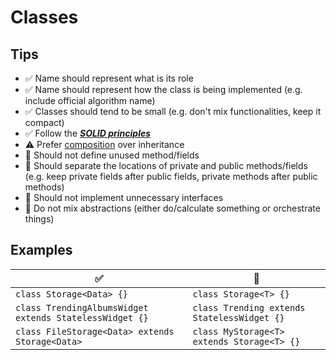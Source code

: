 # Classes

## Tips
- :white_check_mark: Name should represent what is its role
- :white_check_mark: Name should represent how the class is being implemented (e.g. include official algorithm name)
- :white_check_mark: Classes should tend to be small (e.g. don't mix functionalities, keep it compact)
- :white_check_mark: Follow the [___SOLID principles___](./ccd.info.principles.md#SOLID)
- :warning: Prefer [composition](https://en.wikipedia.org/wiki/Object_composition) over inheritance
- :no_entry_sign: Should not define unused method/fields
- :no_entry_sign: Should separate the locations of private and public methods/fields (e.g. keep private fields after public fields, private methods after public methods)
- :no_entry_sign: Should not implement unnecessary interfaces
- :no_entry_sign: Do not mix abstractions (either do/calculate something or orchestrate things)

## Examples
|:white_check_mark:|:no_entry_sign:|
|-|-|
|`class Storage<Data> {}`|`class Storage<T> {}`|
|`class TrendingAlbumsWidget extends StatelessWidget {}`|`class Trending extends StatelessWidget {}`|
|`class FileStorage<Data> extends Storage<Data>`|`class MyStorage<T> extends Storage<T> {}`|